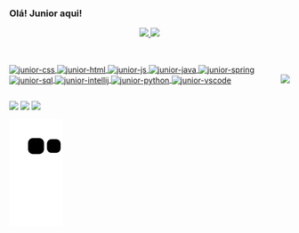 ### Olá! Junior aqui!
<div align="center">
  <a href="https://github.com/junior-zip">
  <img height="180em" src="https://github-readme-stats.vercel.app/api?username=junior-zip&show_icons=true&theme=dracula&include_all_commits=true&count_private=true"/>
  <img height="180em" src="https://github-readme-stats.vercel.app/api/top-langs/?username=junior-zip&layout=compact&langs_count=7&theme=dracula"/>
</div>



##
<div style="display: inline_block"><br> 
  <img align=  "center" alt="junior-css" heigth="30" width="40" src="https://cdn.jsdelivr.net/gh/devicons/devicon/icons/css3/css3-original.svg" />
  <img align= "center" alt="junior-html" heigth="30" width="40" src="https://cdn.jsdelivr.net/gh/devicons/devicon/icons/html5/html5-original.svg" />
  <img align= "center" alt="junior-js" heigth="30" width="40" src="https://cdn.jsdelivr.net/gh/devicons/devicon/icons/javascript/javascript-original.svg" />
  <img align= "center" alt="junior-java" heigth="30" width="40" src="https://cdn.jsdelivr.net/gh/devicons/devicon/icons/java/java-original.svg" />
  <img align= "center" alt="junior-spring" heigth="30" width="40" src="https://cdn.jsdelivr.net/gh/devicons/devicon/icons/spring/spring-original.svg" />
  <img align= "center" alt="junior-sql" heigth="30" width="40" src="https://cdn.jsdelivr.net/gh/devicons/devicon/icons/mysql/mysql-original.svg" />
  <img align= "center" alt="junior-intellij" heigth="30" width="40" src="https://cdn.jsdelivr.net/gh/devicons/devicon/icons/intellij/intellij-plain.svg" />
  <img align= "center" alt="junior-python" heigth="30" width="40" src="https://cdn.jsdelivr.net/gh/devicons/devicon/icons/python/python-original.svg" />
  <img align= "center" alt="junior-vscode"heigth="30" width="40"src="https://cdn.jsdelivr.net/gh/devicons/devicon/icons/vscode/vscode-original.svg" />        
  <a href="https://github.com/junior-zip" target="_blank" ><img align="right" src="https://cdn.discordapp.com/attachments/707398461590601851/1021105904176861265/slamdunk12090.gif" height="150">
</div>

<p>




##
<div>
  <a href="https://instagram.com/junior.zip" target="_blank"><img src="https://img.shields.io/badge/-Instagram-%23E4405F?style=for-the-badge&logo=instagram&logoColor=white" target="_blank"></a>
  <a href = "mailto:junior26bmx@gmail.com"><img src="https://img.shields.io/badge/-Gmail-%23333?style=for-the-badge&logo=gmail&logoColor=white" target="_blank"></a>
  <a href="https://www.linkedin.com/in/junior-teixeira" target="_blank"><img src="https://img.shields.io/badge/-LinkedIn-%230077B5?style=for-the-badge&logo=linkedin&logoColor=white" target="_blank"></a> 
</div>





        
         
          
                
![Snake animation](https://github.com/junior-zip/junior-zip/blob/output/github-contribution-grid-snake.svg)
